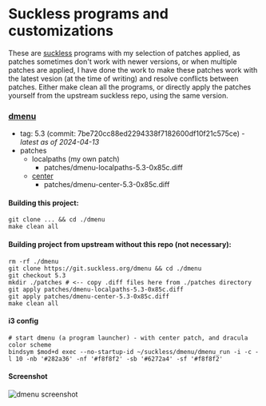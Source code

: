 # Suckless programs and customizations

These are [suckless](https://suckless.org/) programs with my selection of patches applied, as patches sometimes don't work with newer versions, or when multiple patches are applied, I have done the work to make these patches work with the latest vesion (at the time of writing) and resolve conflicts between patches. Either make clean all the programs, or directly apply the patches yourself from the upstream suckless repo, using the same version.

### [dmenu](https://tools.suckless.org/dmenu/)

  - tag: 5.3 (commit: 7be720cc88ed2294338f7182600df10f21c575ce) *- latest as of 2024-04-13*
  - patches
    - localpaths (my own patch)
      - patches/dmenu-localpaths-5.3-0x85c.diff
    - [center](https://tools.suckless.org/dmenu/patches/center/)
      - patches/dmenu-center-5.3-0x85c.diff

#### Building this project:

```
git clone ... && cd ./dmenu
make clean all
```

#### Building project from upstream without this repo (not necessary):

```
rm -rf ./dmenu
git clone https://git.suckless.org/dmenu && cd ./dmenu
git checkout 5.3
mkdir ./patches # <-- copy .diff files here from ./patches directory
git apply patches/dmenu-localpaths-5.3-0x85c.diff
git apply patches/dmenu-center-5.3-0x85c.diff
make clean all
```

#### i3 config

```
# start dmenu (a program launcher) - with center patch, and dracula color scheme
bindsym $mod+d exec --no-startup-id ~/suckless/dmenu/dmenu_run -i -c -l 10 -nb '#282a36' -nf '#f8f8f2' -sb '#6272a4' -sf '#f8f8f2'
```

#### Screenshot

![dmenu screenshot](./screenshots/dmenu_screenhot.png)

